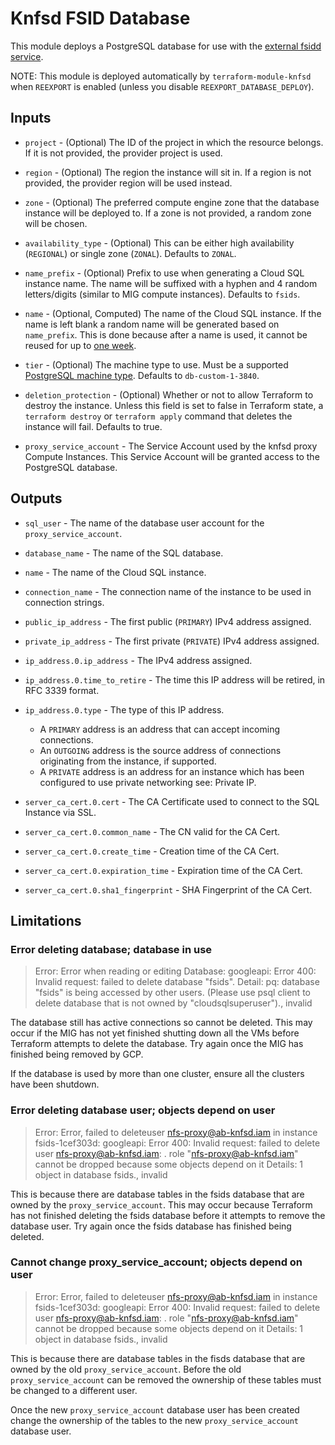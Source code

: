 # Knfsd FSID Database

This module deploys a PostgreSQL database for use with the [external fsidd service](../auto-reexport.md).

NOTE: This module is deployed automatically by `terraform-module-knfsd` when `REEXPORT` is enabled (unless you disable `REEXPORT_DATABASE_DEPLOY`).

## Inputs

* `project` - (Optional) The ID of the project in which the resource belongs. If it is not provided, the provider project is used.

* `region` - (Optional) The region the instance will sit in. If a region is not provided, the provider region will be used instead.

* `zone` - (Optional) The preferred compute engine zone that the database instance will be deployed to. If a zone is not provided, a random zone will be chosen.

* `availability_type` - (Optional) This can be either high availability (`REGIONAL`) or single zone (`ZONAL`). Defaults to `ZONAL`.

* `name_prefix` - (Optional) Prefix to use when generating a Cloud SQL instance name. The name will be suffixed with a hyphen and 4 random letters/digits (similar to MIG compute instances). Defaults to `fsids`.

* `name` - (Optional, Computed) The name of the Cloud SQL instance. If the name is left blank a random name will be generated based on `name_prefix`. This is done because after a name is used, it cannot be reused for up to [one week](https://cloud.google.com/sql/docs/delete-instance).

* `tier` - (Optional) The machine type to use. Must be a supported [PostgreSQL machine type](https://cloud.google.com/sql/docs/postgres/instance-settings#machine-type-2ndgen). Defaults to `db-custom-1-3840`.

* `deletion_protection` - (Optional) Whether or not to allow Terraform to destroy the instance. Unless this field is set to false in Terraform state, a `terraform destroy` or `terraform apply` command that deletes the instance will fail. Defaults to true.

* `proxy_service_account` - The Service Account used by the knfsd proxy Compute Instances. This Service Account will be granted access to the PostgreSQL database.

## Outputs

* `sql_user` - The name of the database user account for the `proxy_service_account`.

* `database_name` - The name of the SQL database.

* `name` - The name of the Cloud SQL instance.

* `connection_name` - The connection name of the instance to be used in connection strings.

* `public_ip_address` - The first public (`PRIMARY`) IPv4 address assigned.

* `private_ip_address` - The first private (`PRIVATE`) IPv4 address assigned.

* `ip_address.0.ip_address` - The IPv4 address assigned.

* `ip_address.0.time_to_retire` - The time this IP address will be retired, in RFC 3339 format.

* `ip_address.0.type` - The type of this IP address.
  * A `PRIMARY` address is an address that can accept incoming connections.
  * An `OUTGOING` address is the source address of connections originating from the instance, if supported.
  * A `PRIVATE` address is an address for an instance which has been configured to use private networking see: Private IP.

* `server_ca_cert.0.cert` - The CA Certificate used to connect to the SQL Instance via SSL.

* `server_ca_cert.0.common_name` - The CN valid for the CA Cert.

* `server_ca_cert.0.create_time` - Creation time of the CA Cert.

* `server_ca_cert.0.expiration_time` - Expiration time of the CA Cert.

* `server_ca_cert.0.sha1_fingerprint` - SHA Fingerprint of the CA Cert.

## Limitations

### Error deleting database; database in use

> Error: Error when reading or editing Database: googleapi: Error 400: Invalid  request: failed to delete database "fsids". Detail: pq: database "fsids" is being accessed by other users. (Please use psql client to delete database that is not owned by "cloudsqlsuperuser")., invalid

The database still has active connections so cannot be deleted. This may occur if the MIG has not yet finished shutting down all the VMs before Terraform attempts to delete the database. Try again once the MIG has finished being removed by GCP.

If the database is used by more than one cluster, ensure all the clusters have been shutdown.

### Error deleting database user; objects depend on user

> Error: Error, failed to deleteuser nfs-proxy@ab-knfsd.iam in instance fsids-1cef303d: googleapi: Error 400: Invalid request: failed to delete user nfs-proxy@ab-knfsd.iam: . role "nfs-proxy@ab-knfsd.iam" cannot be dropped because some objects depend on it Details: 1 object in database fsids., invalid

This is because there are database tables in the fsids database that are owned by the `proxy_service_account`. This may occur because Terraform has not finished deleting the fsids database before it attempts to remove the database user. Try again once the fsids database has finished being deleted.

### Cannot change proxy_service_account; objects depend on user

> Error: Error, failed to deleteuser nfs-proxy@ab-knfsd.iam in instance fsids-1cef303d: googleapi: Error 400: Invalid request: failed to delete user nfs-proxy@ab-knfsd.iam: . role "nfs-proxy@ab-knfsd.iam" cannot be dropped because some objects depend on it Details: 1 object in database fsids., invalid

This is because there are database tables in the fisds database that are owned by the old `proxy_service_account`. Before the old `proxy_service_account` can be removed the ownership of these tables must be changed to a different user.

Once the new `proxy_service_account` database user has been created change the ownership of the tables to the new `proxy_service_account` database user.
